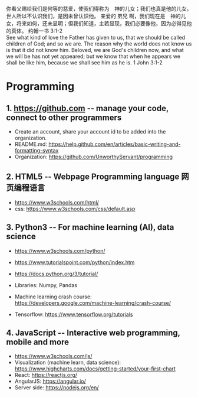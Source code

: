 你看父赐给我们是何等的慈爱，使我们得称为　神的儿女；我们也真是他的儿女。世人所以不认识我们，是因未曾认识他。 亲爱的 弟兄 啊，我们现在是　神的儿女，将来如何，还未显明；但我们知道，主若显现，我们必要像他，因为必得见他的真体。 约翰一书 3:1‭-‬2  
See what kind of love the Father has given to us, that we should be called children of God; and so we are. The reason why the world does not know us is that it did not know him. Beloved, we are God's children now, and what we will be has not yet appeared; but we know that when he appears we shall be like him, because we shall see him as he is. 1 John 3:1‭-‬2

# Programming
## 1. https://github.com -- manage your code, connect to other programmers
  - Create an account, share your account id to be added into the organization. 
  - README.md: https://help.github.com/en/articles/basic-writing-and-formatting-syntax
  - Organization: https://github.com/UnworthyServant/programming
  
## 2. HTML5 -- Webpage Programming language 网页编程语言
  - https://www.w3schools.com/html/
  - css: https://www.w3schools.com/css/default.asp
  
## 3. Python3 -- For machine learning (AI), data science
  - https://www.w3schools.com/python/
  - https://www.tutorialspoint.com/python/index.htm
  - https://docs.python.org/3/tutorial/
  - Libraries: Numpy, Pandas
  
  - Machine learning crash course: https://developers.google.com/machine-learning/crash-course/
  - Tensorflow: https://www.tensorflow.org/tutorials
  
## 4. JavaScript -- Interactive web programming, mobile and more
  - https://www.w3schools.com/js/
  - Visualization (machine learn, data science): https://www.highcharts.com/docs/getting-started/your-first-chart
  - React: https://reactjs.org/
  - AngularJS: https://angular.io/
  - Server side: https://nodejs.org/en/
